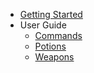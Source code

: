 - [Getting Started](quickstart.md)
- User Guide
    - [Commands](commands.md)
    - [Potions](potions.md)
    - [Weapons](weaponds.md)
